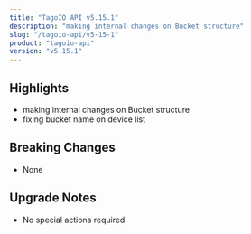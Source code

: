 ```yaml
---
title: "TagoIO API v5.15.1"
description: "making internal changes on Bucket structure"
slug: "/tagoio-api/v5-15-1"
product: "tagoio-api"
version: "v5.15.1"
---
```


## Highlights

- making internal changes on Bucket structure
- fixing bucket name on device list

## Breaking Changes

- None

## Upgrade Notes

- No special actions required
